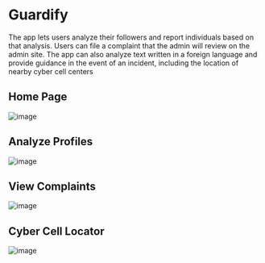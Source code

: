 # Guardify
The app lets users analyze their followers and report individuals based on
that analysis. Users can file a complaint that the admin will review on the
admin site. The app can also analyze text written in a foreign language and
provide guidance in the event of an incident, including the location of nearby
cyber cell centers
## Home Page
![image](https://assets.devfolio.co/hackathons/60eb84de9a3a4a3c8d4ea8ca902666a2/projects/a52c676bcbcf41c98825e2030311d8ab/f2fb99cf-51e2-4e4d-bf9d-3c0d3920b4ad.png)

## Analyze Profiles
![image](https://assets.devfolio.co/hackathons/60eb84de9a3a4a3c8d4ea8ca902666a2/projects/a52c676bcbcf41c98825e2030311d8ab/13c6b0a5-d0f7-4547-a591-34efe7cbc237.png)

## View Complaints
![image](https://assets.devfolio.co/hackathons/60eb84de9a3a4a3c8d4ea8ca902666a2/projects/a52c676bcbcf41c98825e2030311d8ab/7aab46cd-1b85-4c19-a4a3-c7d53cfbaa89.png)

## Cyber Cell Locator
![image](https://assets.devfolio.co/hackathons/60eb84de9a3a4a3c8d4ea8ca902666a2/projects/a52c676bcbcf41c98825e2030311d8ab/2e3ab48a-a0e2-45b0-ac92-d20d9f70c756.png)


